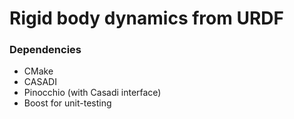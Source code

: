 # Rigid body dynamics from URDF


### Dependencies
* CMake 
* CASADI
* Pinocchio (with Casadi interface)
* Boost for unit-testing

